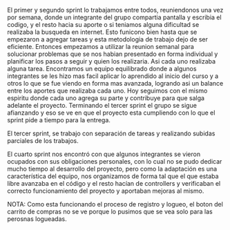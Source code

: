 El primer y segundo sprint lo trabajamos entre todos, reuniendonos una vez por semana, donde un integrante del grupo compartia pantalla y escribia el codigo, y el resto hacia su aporte o si teniamos alguna dificultad se realizaba la busqueda en internet.
Esto funicono bien hasta que se empezaron a agregar tareas y esta metodologia de trabajo dejo de ser eficiente.
Entonces empezamos a utilizar la reunion semanal para solucionar problemas que se nos habian presentado en forma individual y planificar los pasos a seguir y quien los realizaria. Asi cada uno realizaba alguna tarea.
Encontramos un equipo equilibrado donde a algunos integrantes se les hizo mas facil aplicar lo aprendido al inicio del curso y a otros lo que se fue viendo en forma mas avanzada, logrando asi un balance entre los aportes que realizaba cada uno.
Hoy seguimos con el mismo espiritu donde cada uno agrega su parte y contribuye para que salga adelante el proyecto.
Terminando el tercer sprint el grupo se sigue afianzando y eso se ve en que el proyecto esta cumpliendo con lo que el sprint pide a tiempo para la entrega.

El tercer sprint, se trabajo con separación de tareas y realizando subidas parciales de los trabajos.

El cuarto sprint nos encontró con que algunos integrantes se vieron ocupados con sus obligaciones personales, con lo cual no se pudo dedicar mucho tiempo al desarrollo del proyecto, pero como la adaptación es una característica del equipo, nos organizamos de forma tal que el que estaba libre avanzaba en el código y el resto hacían de controllers y verificaban el correcto funcionamiento del proyecto y aportaban mejoras al mismo. 

NOTA: Como esta funcionando el proceso de registro y logueo, el boton del carrito de compras no se ve porque lo pusimos que se vea solo para las perosnas logueadas.
